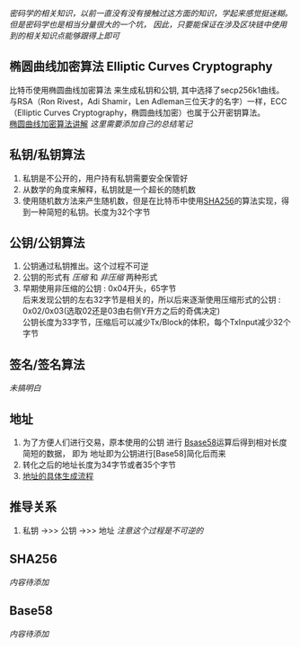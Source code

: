 *密码学的相关知识，以前一直没有没有接触过这方面的知识，学起来感觉挺迷糊。<br>但是密码学也是相当分量很大的一个坑，
因此，只要能保证在涉及区块链中使用到的相关知识点能够跟得上即可*
## 椭圆曲线加密算法 Elliptic Curves Cryptography
比特币使用椭圆曲线加密算法 来生成私钥和公钥,
其中选择了secp256k1曲线。<br>
与RSA（Ron Rivest，Adi Shamir，Len Adleman三位天才的名字）一样，ECC（Elliptic Curves Cryptography，椭圆曲线加密）也属于公开密钥算法。<br>
[椭圆曲线加密算法讲解](http://8btc.com/article-138-1.html)
*这里需要添加自己的总结笔记*

## 私钥/私钥算法
1. 私钥是不公开的，用户持有私钥需要安全保管好<br>
2. 从数学的角度来解释，私钥就是一个超长的随机数
3. 使用随机数方法来产生随机数，但是在比特币中使用[SHA256](#SHA256)的算法实现，得到一种简短的私钥。长度为32个字节

## 公钥/公钥算法
1. 公钥通过私钥推出。这个过程不可逆
2. 公钥的形式有 *压缩* 和 *非压缩* 两种形式
3. 早期使用非压缩的公钥 : 0x04开头，65字节<br>
后来发现公钥的左右32字节是相关的，所以后来逐渐使用压缩形式的公钥 : <br>
0x02/0x03(选取02还是03由右侧Y开方之后的奇偶决定)<br>
公钥长度为33字节，压缩后可以减少Tx/Block的体积，每个TxInput减少32个字节

## 签名/签名算法
*未搞明白*

## 地址
1. 为了方便人们进行交易，原本使用的公钥 进行 [Bsase58](#Base58)运算后得到相对长度简短的数据， 即为 地址即为公钥进行[Base58]简化后而来
2. 转化之后的地址长度为34字节或者35个字节
3. [地址的具体生成流程](http://lib.csdn.net/article/blockchain/53970)

## 推导关系
1. 私钥 ->>> 公钥 ->>> 地址 *注意这个过程是不可逆的*

## SHA256
*内容待添加*

## Base58
*内容待添加*

